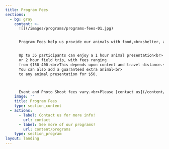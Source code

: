 ```yaml
---
title: Program Fees
sections:
  - bg: gray
    content: >-
      ![](/images/programs/programs-fees-01.jpg)


      Program Fees help us provide our animals with food,<br>shelter, and quality care!


      Up to 35 participants can enjoy a 1 hour animal presentation<br>
      or 2 hour field trip, with fees ranging
      from $150-400.<br>This depends upon content and travel distance.<br>
      You can also add a guaranteed extra animal<br>
      to any animal presentation for $50.



      Event and Photo Shoot fees vary.<br>Please [contact us](/content/contact) to discuss desired content and precise fees.
    image: ''
    title: Program Fees
    type: section_content
  - actions:
      - label: Contact us for more info!
        url: contact
      - label: See more of our programs!
        url: content/programs
    type: section_program
layout: landing
---
```


